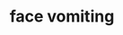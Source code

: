 ---
layout: smileys&emotion
title: face vomiting
emoji: face_vomiting
permalink: 🤮.html
image: assets/img/3moji/face_vomiting.png
---